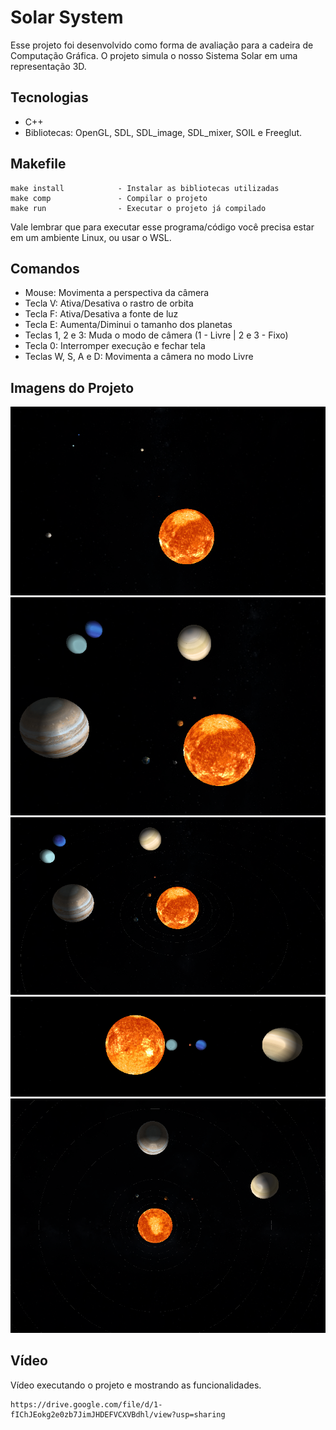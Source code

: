 # Solar System

Esse projeto foi desenvolvido como forma de avaliação para a cadeira de Computação Gráfica. O projeto simula o nosso Sistema Solar em uma representação 3D.

## Tecnologias

- C++
- Bibliotecas: OpenGL, SDL, SDL_image, SDL_mixer, SOIL e Freeglut.

## Makefile

```
make install			- Instalar as bibliotecas utilizadas
make comp				- Compilar o projeto
make run				- Executar o projeto já compilado
```
Vale lembrar que para executar esse programa/código você precisa estar em um ambiente Linux, ou usar o WSL.

## Comandos

- Mouse: Movimenta a perspectiva da câmera
- Tecla V: Ativa/Desativa o rastro de orbita
- Tecla F: Ativa/Desativa a fonte de luz
- Tecla E: Aumenta/Diminui o tamanho dos planetas
- Teclas 1, 2 e 3: Muda o modo de câmera (1 - Livre | 2 e 3 - Fixo)
- Tecla 0: Interromper execução e fechar tela
- Teclas W, S, A e D: Movimenta a câmera no modo Livre

## Imagens do Projeto

![](/imgs/1.png)
![](/imgs/2.png)
![](/imgs/3.png)
![](/imgs/4.png)
![](/imgs/5.png)

## Vídeo 

Vídeo executando o projeto e mostrando as funcionalidades.

```
https://drive.google.com/file/d/1-fIChJEokg2e0zb7JimJHDEFVCXVBdhl/view?usp=sharing
```
